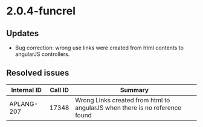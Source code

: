 # 2.0.4-funcrel

## Updates

- Bug correction: wrong use links were created from html contents to angularJS controllers.

## Resolved issues

| Internal ID | Call ID | Summary |
| ----------- | ------- | ------- |
| APLANG-207 | 17348 | Wrong Links created from html to angularJS when there is no reference found |

